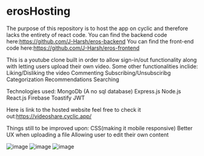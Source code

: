 # erosHosting

The purpose of this repository is to host the app on cyclic and therefore lacks the entirety of react code. 
You can find the backend code here:https://github.com/J-Harsh/eros-backend
You can find the front-end code here:https://github.com/J-Harsh/eros-frontend

This is a youtube clone built in order to allow sign-in/out functionality along with letting users upload their own video. 
Some other functionalities inclide:
Liking/Disliking the video
Commenting
Subscribing/Unsubsciribg 
Categorization
Recommendations
Searching

Technologies used:
MongoDb (A no sql database)
Express.js
Node.js
React.js
Firebase
Toastify
JWT

Here is link to the hosted website feel free to check it out:https://videoshare.cyclic.app/


Things still to be improved upon:
CSS(making it mobile responsive)
Better UX when uploading a file
Allowing user to edit their own content

![image](https://user-images.githubusercontent.com/56508036/209115596-78e8e7be-d40f-402f-878f-e32be15b5e93.png)
![image](https://user-images.githubusercontent.com/56508036/209115642-3aeac9ca-535a-4332-8f1d-3e7427b97256.png)
![image](https://user-images.githubusercontent.com/56508036/209115681-2c1143b1-2690-441d-b840-762638558602.png)
